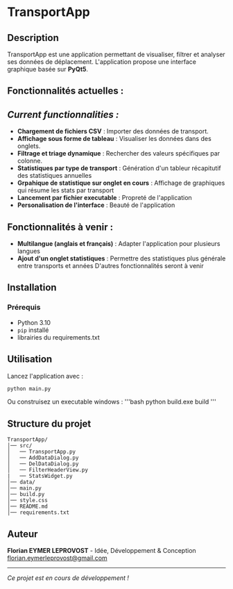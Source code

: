 # TransportApp

## Description
TransportApp est une application permettant de visualiser, filtrer et analyser ses données de déplacement.
L'application propose une interface graphique basée sur **PyQt5**.


## Fonctionnalités actuelles :
## *Current functionnalities :*
- **Chargement de fichiers CSV** : Importer des données de transport.
- **Affichage sous forme de tableau** : Visualiser les données dans des onglets.
- **Filtrage et triage dynamique** : Rechercher des valeurs spécifiques par colonne.
- **Statistiques par type de transport** : Génération d'un tableur récapitutif des statistiques annuelles
- **Grpahique de statistique sur onglet en cours** : Affichage de graphiques qui résume les stats par transport
- **Lancement par fichier executable** : Propreté de l'application
- **Personalisation de l'interface** : Beauté de l'application

## Fonctionnalités à venir :
- **Multilangue (anglais et français)** : Adapter l'application pour plusieurs langues
- **Ajout d'un onglet statistiques** : Permettre des statistiques plus générale entre transports et années
D'autres fonctionnalités seront à venir

## Installation
### Prérequis
- Python 3.10
- `pip` installé
- librairies du requirements.txt

## Utilisation
Lancez l'application avec :
```bash
python main.py
```
Ou construisez un executable windows :
'''bash
python build.exe build
'''

## Structure du projet
```
TransportApp/
│── src/
│   ── TransportApp.py
│   ── AddDataDialog.py
│   ── DelDataDialog.py
│   ── FilterHeaderView.py
|   ── StatsWidget.py
│── data/
│── main.py
│── build.py
│── style.css
│── README.md
│── requirements.txt
```

## Auteur
**Florian EYMER LEPROVOST** - Idée, Développement & Conception
florian.eymerleprovost@gmail.com

---
*Ce projet est en cours de développement !*

